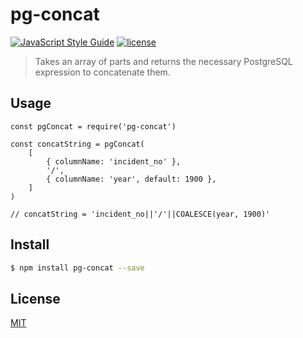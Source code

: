 # pg-concat
[![JavaScript Style Guide](https://img.shields.io/badge/code_style-standard-brightgreen.svg)](https://standardjs.com) [![license](https://img.shields.io/github/license/mashape/apistatus.svg)](https://github.com/wmfs/tymly/blob/master/packages/pg-concat/LICENSE)




> Takes an array of parts and returns the necessary PostgreSQL expression to concatenate them.

## Usage

```
const pgConcat = require('pg-concat')

const concatString = pgConcat(
    [
        { columnName: 'incident_no' },
        '/',
        { columnName: 'year', default: 1900 },
    ]
)

// concatString = 'incident_no||'/'||COALESCE(year, 1900)'
```

## <a name="install"></a>Install
```bash
$ npm install pg-concat --save
```

## <a name="license"></a>License
[MIT](https://github.com/wmfs/pg-concat/blob/master/LICENSE)
